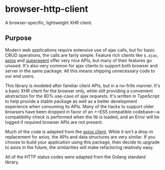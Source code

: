 # browser-http-client

A browser-specific, lightweight XHR client.

## Purpose

Modern web applications require extensive use of ajax calls, but for basic CRUD operations, the calls are fairly simple. Feature rich clients like `$.ajax`, [axios](https://github.com/axios/axios) and [superagent](https://github.com/visionmedia/superagent) offer very nice APIs, but many of their features go unused. It's also very common for ajax clients to support both browser and server in the same package. All this means shipping unnecessary code to our end users.

This library is modeled after familiar client APIs, but in a no-frills manner. It's a basic XHR client for the browser only, while still providing a convenient abstraction for the 80% use-case of ajax requests. It's written in TypeScript to help provide a stable package as well as a better development experience when consuming its APIs. Many of the hacks to support older browsers have been dropped in favor of an >=ES5 compatible codebase—a compatibility check is performed when the lib is loaded, and an Error will be logged if required browser APIs are not present.

Much of the code is adapted from the [axios client](https://github.com/axios/axios). While it isn't a drop-in replacement for axios, the APIs and data structures are very similar. If you choose to build your application using this package, then decide to upgrade to axios in the future, the similarities will make refactoring relatively easy.

All of the HTTP status codes were adapted from the Golang standard library.

